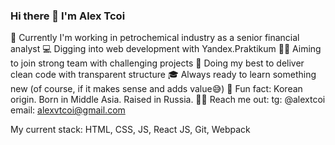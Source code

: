 ### Hi there 👋 I'm Alex Tcoi

💼 Currently I'm working in petrochemical industry as a senior financial analyst
💻 Digging into web development with Yandex.Praktikum
✊🏻 Aiming to join strong team with challenging projects
🤯 Doing my best to deliver clean code with transparent structure
🎓 Always ready to learn something new (of course, if it makes sense and adds value😅)
👀 Fun fact: Korean origin. Born in Middle Asia. Raised in Russia.
✍🏻 Reach me out:
      tg: @alextcoi
      email: alexvtcoi@gmail.com
      
My current stack: HTML, CSS, JS, React JS, Git, Webpack
